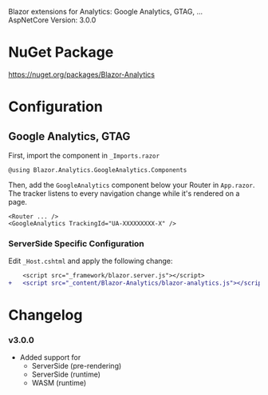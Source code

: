 Blazor extensions for Analytics: Google Analytics, GTAG, ...<br/>
AspNetCore Version: 3.0.0

# NuGet Package
https://nuget.org/packages/Blazor-Analytics

# Configuration

## Google Analytics, GTAG

First, import the component in `_Imports.razor`

```
@using Blazor.Analytics.GoogleAnalytics.Components
```

Then, add the `GoogleAnalytics` component below your Router in `App.razor`.<br/>
The tracker listens to every navigation change while it's rendered on a page.

```
<Router ... />
<GoogleAnalytics TrackingId="UA-XXXXXXXXX-X" />
```

### ServerSide Specific Configuration

Edit `_Host.cshtml` and apply the following change:

```diff
    <script src="_framework/blazor.server.js"></script>
+   <script src="_content/Blazor-Analytics/blazor-analytics.js"></script>
```


# Changelog
### v3.0.0
- Added support for
  - ServerSide (pre-rendering)
  - ServerSide (runtime)
  - WASM (runtime)